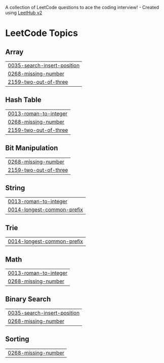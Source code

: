 A collection of LeetCode questions to ace the coding interview! - Created using [LeetHub v2](https://github.com/arunbhardwaj/LeetHub-2.0)
<!---LeetCode Topics Start-->
# LeetCode Topics
## Array
|  |
| ------- |
| [0035-search-insert-position](https://github.com/MuhammedAfsalCP/Leet_code/tree/master/0035-search-insert-position) |
| [0268-missing-number](https://github.com/MuhammedAfsalCP/Leet_code/tree/master/0268-missing-number) |
| [2159-two-out-of-three](https://github.com/MuhammedAfsalCP/Leet_code/tree/master/2159-two-out-of-three) |
## Hash Table
|  |
| ------- |
| [0013-roman-to-integer](https://github.com/MuhammedAfsalCP/Leet_code/tree/master/0013-roman-to-integer) |
| [0268-missing-number](https://github.com/MuhammedAfsalCP/Leet_code/tree/master/0268-missing-number) |
| [2159-two-out-of-three](https://github.com/MuhammedAfsalCP/Leet_code/tree/master/2159-two-out-of-three) |
## Bit Manipulation
|  |
| ------- |
| [0268-missing-number](https://github.com/MuhammedAfsalCP/Leet_code/tree/master/0268-missing-number) |
| [2159-two-out-of-three](https://github.com/MuhammedAfsalCP/Leet_code/tree/master/2159-two-out-of-three) |
## String
|  |
| ------- |
| [0013-roman-to-integer](https://github.com/MuhammedAfsalCP/Leet_code/tree/master/0013-roman-to-integer) |
| [0014-longest-common-prefix](https://github.com/MuhammedAfsalCP/Leet_code/tree/master/0014-longest-common-prefix) |
## Trie
|  |
| ------- |
| [0014-longest-common-prefix](https://github.com/MuhammedAfsalCP/Leet_code/tree/master/0014-longest-common-prefix) |
## Math
|  |
| ------- |
| [0013-roman-to-integer](https://github.com/MuhammedAfsalCP/Leet_code/tree/master/0013-roman-to-integer) |
| [0268-missing-number](https://github.com/MuhammedAfsalCP/Leet_code/tree/master/0268-missing-number) |
## Binary Search
|  |
| ------- |
| [0035-search-insert-position](https://github.com/MuhammedAfsalCP/Leet_code/tree/master/0035-search-insert-position) |
| [0268-missing-number](https://github.com/MuhammedAfsalCP/Leet_code/tree/master/0268-missing-number) |
## Sorting
|  |
| ------- |
| [0268-missing-number](https://github.com/MuhammedAfsalCP/Leet_code/tree/master/0268-missing-number) |
<!---LeetCode Topics End-->
